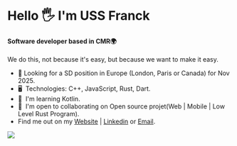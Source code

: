 Hello 🖐️ I'm USS Franck
=======================================================================================================================================

#### Software developer based in CMR🌍
We do this, not because it's easy, but because we want to make it easy.

* 👀 Looking for a SD position in Europe (London, Paris or Canada) for Nov 2025.
* 🖥️  Technologies: C++, JavaScript, Rust, Dart.
* 🌱  I'm learning Kotlin.
* 🤝  I'm open to collaborating on Open source projet(Web | Mobile | Low Level Rust Program).
* Find me out on my [Website](https://uss-franckmekoulou.web.app/) | [Linkedin](https://www.linkedin.com/in/franck-mekoulou/) or [Email](mailto:franckmekoulou.dev@hotmail.com).

<a href="https://www.github.com/ussfranck" target="_blank" rel="noreferrer"><img
src="https://img.shields.io/github/followers/ussfranck?logo=github&style=for-the-badge&color=84cc16&labelColor=1c1917" /></a>
